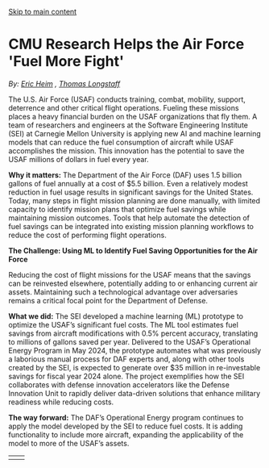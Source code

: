 [Skip to main content](https://www.cmu.edu/work-that-matters/energy-innovation/cmu-research-helps-air-force-fuel-more-fight#main-content)

# CMU Research Helps the Air Force 'Fuel More Fight'

_By:_ [_Eric Heim_](https://insights.sei.cmu.edu/authors/eric-heim/) _,_ [_Thomas Longstaff_](https://insights.sei.cmu.edu/leadership/thomas-longstaff/)

The U.S. Air Force (USAF) conducts training, combat, mobility, support, deterrence and other critical flight operations. Fueling these missions places a heavy financial burden on the USAF organizations that fly them. A team of researchers and engineers at the Software Engineering Institute (SEI) at Carnegie Mellon University is applying new AI and machine learning models that can reduce the fuel consumption of aircraft while USAF accomplishes the mission. This innovation has the potential to save the USAF millions of dollars in fuel every year.

**Why it matters:** The Department of the Air Force (DAF) uses 1.5 billion gallons of fuel annually at a cost of $5.5 billion. Even a relatively modest reduction in fuel usage results in significant savings for the United States. Today, many steps in flight mission planning are done manually, with limited capacity to identify mission plans that optimize fuel savings while maintaining mission outcomes. Tools that help automate the detection of fuel savings can be integrated into existing mission planning workflows to reduce the cost of performing flight operations.

**The Challenge: Using ML to Identify Fuel Saving Opportunities for the Air Force**

Reducing the cost of flight missions for the USAF means that the savings can be reinvested elsewhere, potentially adding to or enhancing current air assets. Maintaining such a technological advantage over adversaries remains a critical focal point for the Department of Defense.

**What we did:** The SEI developed a machine learning (ML) prototype to optimize the USAF’s significant fuel costs. The ML tool estimates fuel savings from aircraft modifications with 0.5% percent accuracy, translating to millions of gallons saved per year. Delivered to the USAF’s Operational Energy Program in May 2024, the prototype automates what was previously a laborious manual process for DAF experts and, along with other tools created by the SEI, is expected to generate over $35 million in re-investable savings for fiscal year 2024 alone. The project exemplifies how the SEI collaborates with defense innovation accelerators like the Defense Innovation Unit to rapidly deliver data-driven solutions that enhance military readiness while reducing costs.

**The way forward:** The DAF’s Operational Energy program continues to apply the model developed by the SEI to reduce fuel costs. It is adding functionality to include more aircraft, expanding the applicability of the model to more of the USAF’s assets.

|     |     |
| --- | --- |
|  |  |
